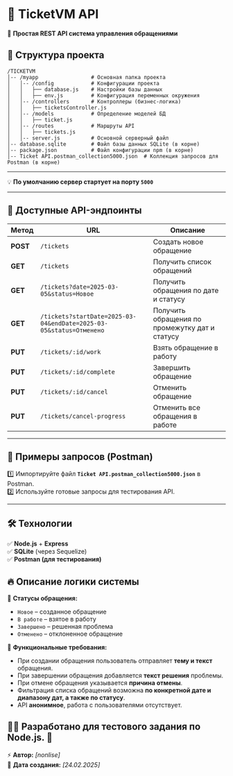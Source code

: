 # **📌 TicketVM API**  
🚀 **Простая REST API система управления обращениями**  

## 📂 **Структура проекта**  
```
/TICKETVM
│-- /myapp                 # Основная папка проекта
│   │-- /config            # Конфигурации проекта
│   │   ├── database.js    # Настройки базы данных
│   │   ├── env.js         # Конфигурация переменных окружения
│   │-- /controllers       # Контроллеры (бизнес-логика)
│   │   ├── ticketsController.js
│   │-- /models            # Определение моделей БД
│   │   ├── ticket.js
│   │-- /routes            # Маршруты API
│   │   ├── tickets.js
│   │-- server.js          # Основной серверный файл
│-- database.sqlite        # Файл базы данных SQLite (в корне)
│-- package.json           # Файл конфигурации npm (в корне)
│-- Ticket API.postman_collection5000.json  # Коллекция запросов для Postman (в корне)

```
---

💡 **По умолчанию сервер стартует на порту `5000`**  

---

## 🔗 **Доступные API-эндпоинты**  

| Метод | URL | Описание |
|--------|---------------------------------|------------------------------------|
| **POST**   | `/tickets` | Создать новое обращение |
| **GET**    | `/tickets` | Получить список обращений |
| **GET**    | `/tickets?date=2025-03-05&status=Новое` | Получить обращения по дате и статусу |
| **GET**    | `/tickets?startDate=2025-03-04&endDate=2025-03-05&status=Отменено` | Получить обращения по промежутку дат и статусу |
| **PUT**    | `/tickets/:id/work` | Взять обращение в работу |
| **PUT**    | `/tickets/:id/complete` | Завершить обращение |
| **PUT**    | `/tickets/:id/cancel` | Отменить обращение |
| **PUT**    | `/tickets/cancel-progress` | Отменить все обращения в работе |

---

## 📄 **Примеры запросов (Postman)**  

1️⃣ Импортируйте файл **`Ticket API.postman_collection5000.json`** в Postman.  
2️⃣ Используйте готовые запросы для тестирования API.  

---

## 🛠 **Технологии**  
✅ **Node.js** + **Express**  
✅ **SQLite** (через Sequelize)  
✅ **Postman (для тестирования)**  

## 🔥 **Описание логики системы**  
📌 **Статусы обращения:**  
- `Новое` – созданное обращение
- `В работе` – взятое в работу
- `Завершено` – решенная проблема
- `Отменено` – отклоненное обращение

📌 **Функциональные требования:**  
- При создании обращения пользователь отправляет **тему и текст** обращения.
- При завершении обращения добавляется **текст решения** проблемы.
- При отмене обращения указывается **причина отмены**.
- Фильтрация списка обращений возможна **по конкретной дате и диапазону дат, а также по статусу**.
- API **анонимное**, работа с пользователями отсутствует.

👨‍💻 Разработано для тестового задания по Node.js. 🚀
---

⚡ **Автор:** *[nonlise]*  
📅 **Дата создания:** *[24.02.2025]*  
